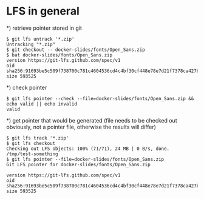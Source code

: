 # LFS in general

*) retrieve pointer stored in git

```
$ git lfs untrack '*.zip'
Untracking "*.zip"
$ git checkout -- docker-slides/fonts/Open_Sans.zip
$ bat docker-slides/fonts/Open_Sans.zip
version https://git-lfs.github.com/spec/v1
oid sha256:91693be5c509f738700c781c4604536cd4c4bf30cf448e78e7d21f7378ca427b
size 593525
```

*) check pointer

```
$ git lfs pointer --check --file=docker-slides/fonts/Open_Sans.zip && echo valid || echo invalid
valid
```

*) get pointer that would be generated (file needs to be checked out obviously, not a pointer file, otherwise the results will differ)

```
$ git lfs track '*.zip'
$ git lfs checkout
Checking out LFS objects: 100% (71/71), 24 MB | 0 B/s, done.
/tmp/test-something
$ git lfs pointer --file=docker-slides/fonts/Open_Sans.zip
Git LFS pointer for docker-slides/fonts/Open_Sans.zip

version https://git-lfs.github.com/spec/v1
oid sha256:91693be5c509f738700c781c4604536cd4c4bf30cf448e78e7d21f7378ca427b
size 593525
```
